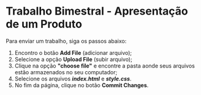 # Trabalho Bimestral - Apresentação de um Produto

Para enviar um trabalho, siga os passos abaixo:
1. Encontro o botão **Add File** (adicionar arquivo);
2. Selecione a opção **Upload File** (subir arquivo);
3. Clique na opção **"choose file"** e encontre a pasta aonde seus arquivos estão armazenados no seu computador;
4. Selecione os arquivos ***index.html*** e ***style.css***.
5. No fim da página, clique no botão **Commit Changes**.
